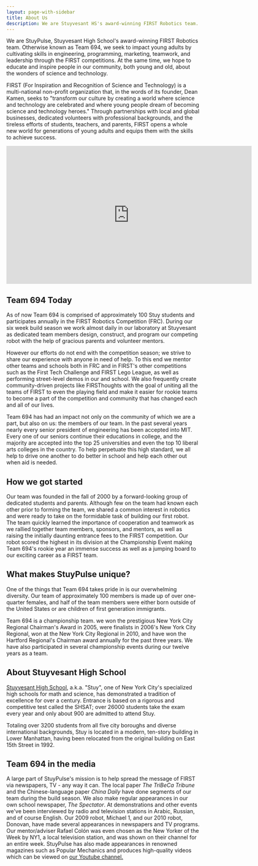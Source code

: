 ```yaml
---
layout: page-with-sidebar
title: About Us
description: We are Stuyvesant HS's award-winning FIRST Robotics team. Team 694 cultivates skills in engineering, programming, marketing, and team leadership.
---
```

We are StuyPulse, Stuyvesant High School's award-winning FIRST Robotics team. Otherwise known as Team 694, we seek to impact young adults by cultivating skills in engineering, programming, marketing, teamwork, and leadership through the FIRST competitions. At the same time, we hope to educate and inspire people in our community, both young and old, about the wonders of science and technology.

FIRST (For Inspiration and Recognition of Science and Technology) is a multi-national non-profit organization that, in the words of its founder, Dean Kamen, seeks to "transform our culture by creating a world where science and technology are celebrated and where young people dream of becoming science and technology heroes." Through partnerships with local and global businesses, dedicated volunteers with professional backgrounds, and the tireless efforts of students, teachers, and parents, FIRST opens a whole new world for generations of young adults and equips them with the skills to achieve success.

<div class="text-center">
<iframe width="640" height="360" src="http://www.youtube.com/embed/YZyPTB3jE9s" frameborder="0" allowfullscreen></iframe>
</div>

## Team 694 Today
As of now Team 694 is comprised of approximately 100 Stuy students and participates annually in the FIRST Robotics Competition (FRC). During our six week build season we work almost daily in our laboratory at Stuyvesant as dedicated team members design, construct, and program our competing robot with the help of gracious parents and volunteer mentors.

However our efforts do not end with the competition season; we strive to share our experience with anyone in need of help. To this end we mentor other teams and schools both in FRC and in FIRST's other competitions such as the First Tech Challenge and FIRST Lego League, as well as performing street-level demos in our and school. We also frequently create community-driven projects like FIRSThoughts with the goal of uniting all the teams of FIRST to even the playing field and make it easier for rookie teams to become a part of the competition and community that has changed each and all of our lives.

Team 694 has had an impact not only on the community of which we are a part, but also on us: the members of our team. In the past several years nearly every senior president of engineering has been accepted into MIT. Every one of our seniors continue their educations in college, and the majority are accepted into the top 25 universities and even the top 10 liberal arts colleges in the country. To help perpetuate this high standard, we all help to drive one another to do better in school and help each other out when aid is needed.

## How we got started
Our team was founded in the fall of 2000 by a forward-looking group of dedicated students and parents. Although few on the team had known each other prior to forming the team, we shared a common interest in robotics and were ready to take on the formidable task of building our first robot. The team quickly learned the importance of cooperation and teamwork as we rallied together team members, sponsors, and mentors, as well as raising the initially daunting entrance fees to the FIRST competition. Our robot scored the highest in its division at the Championship Event making Team 694's rookie year an immense success as well as a jumping board to our exciting career as a FIRST team.

## What makes StuyPulse unique?
One of the things that Team 694 takes pride in is our overwhelming diversity. Our team of approximately 100 members is made up of over one-quarter females, and half of the team members were either born outside of the United States or are children of first generation immigrants.

Team 694 is a championship team. we won the prestigious New York City Regional Chairman's Award in 2005, were finalists in 2006's New York City Regional, won at the New York City Regional in 2010, and have won the Hartford Regional's Chairman award annually for the past three years. We have also participated in several championship events during our twelve years as a team.

## About Stuyvesant High School
[Stuyvesant High School](http://stuy.enschool.org/), a.k.a. "Stuy", one of New York City's specialized high schools for math and science, has demonstrated a tradition of excellence for over a century. Entrance is based on a rigorous and competitive test called the SHSAT; over 26000 students take the exam every year and only about 900 are admitted to attend Stuy.

Totaling over 3200 students from all five city boroughs and diverse international backgrounds, Stuy is located in a modern, ten-story building in Lower Manhattan, having been relocated from the original building on East 15th Street in 1992.

## Team 694 in the media
A large part of StuyPulse's mission is to help spread the message of FIRST via newspapers, TV - any way it can. The local paper *The TriBeCa Tribune* and the Chinese-language paper *China Daily* have done segments of our team during the build season. We also make regular appearances in our own school newspaper, *The Spectator*. At demonstrations and other events we've been interviewed by radio and television stations in Arabic, Russian, and of course English. Our 2009 robot, Michael 1, and our 2010 robot, Donovan, have made several appearances in newspapers and TV programs. Our mentor/adviser Rafael Colón was even chosen as the New Yorker of the Week by NY1, a local television station, and was shown on their channel for an entire week. StuyPulse has also made appearances in renowned magazines such as Popular Mechanics and produces high-quality videos which can be viewed on [our Youtube channel.](http://www.youtube.com/stuy694)
